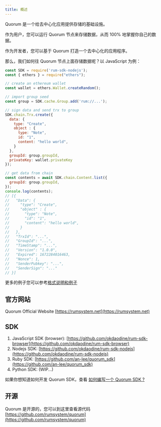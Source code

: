 ```yaml
---
title: 概述
---
```


Quorum 是一个给去中心化应用提供存储的基础设施。

作为用户，您可以运行 Quorum 节点来存储数据，从而 100% 地掌握你自己的数据。

作为开发者，您可以基于 Quorum 打造一个去中心化的应用程序。

那么，我们如何往 Quorum 节点上面存储数据呢？以 JavaScript 为例：

```javascript
const SDK = require('rum-sdk-nodejs');
const { ethers } = require("ethers");

// create an ethereum wallet
const wallet = ethers.Wallet.createRandom();

// import group seed
const group = SDK.cache.Group.add('rum://...');

// sign data and send trx to group
SDK.chain.Trx.create({
  data: {
    type: "Create",
    object : {
      type: "Note",
      id: "1",
      content: "hello world",
    }
  },
  groupId: group.groupId,
  privateKey: wallet.privateKey
});

// get data from chain
const contents = await SDK.chain.Content.list({
  groupId: group.groupId,
});
console.log(contents);
// [{
//   "Data": {
//     "type": "Create",
//     "object" : {
//       "type": "Note",
//       "id": "1",
//       "content": "hello world",
//     }
//   },
//   "TrxId": "...",
//   "GroupId": "...",
//   "TimeStamp": "...",
//   "Version": "1.0.0",
//   "Expired": 1672284016463,
//   "Nonce": 1,
//   "SenderPubkey": "...",
//   "SenderSign": "..."
// }]
```

更多的例子您可以参考[格式说明和例子](/docs/data-format-and-examples/)

## 官方网站

Quorum Official Website [https://rumsystem.net](https://rumsystem.net)

## SDK

1. JavaScript SDK (browser): [https://github.com/okdaodine/rum-sdk-browser](https://github.com/okdaodine/rum-sdk-browser)
2. Nodejs SDK: [https://github.com/okdaodine/rum-sdk-nodejs](https://github.com/okdaodine/rum-sdk-nodejs)
3. Ruby SDK: [https://github.com/an-lee/quorum_sdk](https://github.com/an-lee/quorum_sdk)
4. Python SDK: (WIP...)

如果你想知道如何开发 Quorum SDK，查看 [如何编写一个 Quorum SDK ?](/docs/build-sdk)

## 开源

Quorum 是开源的，您可以到这里查看源代码 [https://github.com/rumsystem/quorum](https://github.com/rumsystem/quorum)